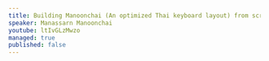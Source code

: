 ```yaml
---
title: Building Manoonchai (An optimized Thai keyboard layout) from scratch with JS/TS
speaker: Manassarn Manoonchai
youtube: ltIvGLzMwzo
managed: true
published: false
---
```

